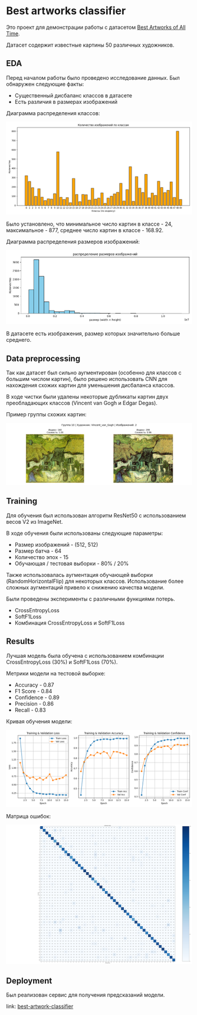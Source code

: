 # Best artworks classifier

Это проект для демонстрации работы с датасетом [Best Artworks of All Time](https://www.kaggle.com/datasets/ikarus777/best-artworks-of-all-time).

Датасет содержит известные картины 50 различных художников.

## EDA

Перед началом работы было проведено исследование данных. Был обнаружен следующие факты:
- Существенный дисбаланс классов в датасете
- Есть различия в размерах изображений

Диаграмма распределения классов:

![dataset_count_analysis.png](plots/eda/dataset_count_analysis.png)

Было установлено, что минимальное число картин в классе - 24, максимальное - 877, среднее число картин в классе - 168.92.

Диаграмма распределения размеров изображений:

![dataset_size_analysis.png](plots/eda/dataset_size_analysis.png)

В датасете есть изображения, размер которых значительно больше среднего.

## Data preprocessing

Так как датасет был сильно аугментирован (особенно для классов с большим числом картин), было решено использовать CNN для нахождения схожих картин для уменьшения дисбаланса классов.

В ходе чистки были удалены некоторые дубликаты картин двух преобладающих классов (Vincent van Gogh и Edgar Degas).

Пример группы схожих картин:

![same_pictures_1.png](plots/same_pictures_1.png)

## Training

Для обучения был использован алгоритм ResNet50 с использованием весов V2 из ImageNet.

В ходе обучения были использованы следующие параметры:
- Размер изображений - (512, 512)
- Размер батча - 64
- Количество эпох - 15
- Обучающая / тестовая выборки - 80% / 20%

Также использовалась аугментация обучающей выборки (RandomHorizontalFlip) для некоторых классов. Использование более сложных аугментаций привело к снижению качества модели.

Были проведены эксперименты с различными функциями потерь. 
- CrossEntropyLoss
- SoftF1Loss
- Комбинация CrossEntropyLoss и SoftF1Loss

## Results

Лучшая модель была обучена с использованием комбинации CrossEntropyLoss (30%) и SoftF1Loss (70%).

Метрики модели на тестовой выборке:
- Accuracy - 0.87
- F1 Score - 0.84
- Confidence - 0.89
- Precision - 0.86
- Recall - 0.83

Кривая обучения модели:

![learning_curve_resnet50_15_epochs_f1_score(70)_cross_validation(30).png](plots/learning_curve_resnet50_15_epochs_f1_score%2870%29_cross_validation%2830%29.png)

Матрица ошибок:

![confusion_matrix_resnet50_15_epochs_cross_valiadtion_augmentation.png](plots/confusion_matrix_resnet50_15_epochs_cross_valiadtion_augmentation.png)

## Deployment

Был реализован сервис для получения предсказаний модели.

link: [best-artwork-classifier](https://best-artwork-classifier-website-91vq.onrender.com)